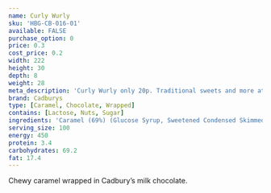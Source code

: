 ```yaml
---
name: Curly Wurly
sku: 'HBG-CB-016-01'
available: FALSE
purchase_option: 0
price: 0.3
cost_price: 0.2
width: 222
height: 30
depth: 8
weight: 28
meta_description: 'Curly Wurly only 20p. Traditional sweets and more at Humbugs Confectionery Store. Specialists in satisfying your sweet tooth!'
brand: Cadburys
type: [Caramel, Chocolate, Wrapped]
contains: [Lactose, Nuts, Sugar]
ingredients: 'Caramel (69%) (Glucose Syrup, Sweetened Condensed Skimmed Milk, Sugar, Vegetable Oil, Emulsifiers: E471, Soya Lecithin; Salt, Flavourings), Milk Chocolate (Sugar, Dried Whole Milk, Cocoa Butter, Cocoa Mass, Dried Whey, Vegetable Fat, Emulsifiers: E442, E476; Flavourings).'
serving_size: 100
energy: 450
protein: 3.4
carbohydrates: 69.2
fat: 17.4
---
```

Chewy caramel wrapped in Cadbury’s milk chocolate.